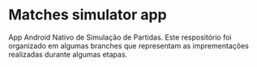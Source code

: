 # Matches simulator app

App Android Nativo de Simulação de Partidas. Este respositório foi organizado em algumas branches que representam as imprementações realizadas durante algumas etapas.


